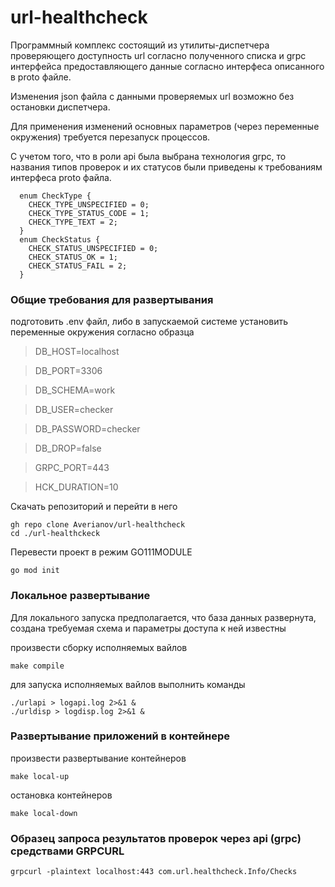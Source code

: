 # url-healthcheck

Программный комплекс состоящий из утилиты-диспетчера проверяющего доступность url согласно полученного списка и grpc интерфейса предоставляющего данные согласно интерфеса описанного в proto файле.

Изменения json файла с данными проверяемых url возможно без остановки диспетчера.

Для применения изменений основных параметров (через переменные окружения) требуется перезапуск процессов.

С учетом того, что в роли api была выбрана технология grpc, то названия типов проверок и их статусов были приведены к требованиям интерфеса proto файла.

```
  enum CheckType {
    CHECK_TYPE_UNSPECIFIED = 0;
    CHECK_TYPE_STATUS_CODE = 1;
    CHECK_TYPE_TEXT = 2;
  }
  enum CheckStatus {
    CHECK_STATUS_UNSPECIFIED = 0;
    CHECK_STATUS_OK = 1;
    CHECK_STATUS_FAIL = 2;
  }
```

### Общие требования для развертывания

подготовить .env файл, либо в запускаемой системе установить переменные окружения согласно образца

> DB_HOST=localhost

> DB_PORT=3306

> DB_SCHEMA=work

> DB_USER=checker

> DB_PASSWORD=checker

> DB_DROP=false

> GRPC_PORT=443

> HCK_DURATION=10

Скачать репозиторий и перейти в него
```
gh repo clone Averianov/url-healthcheck
cd ./url-healthckeck
```

Перевести проект в режим GO111MODULE
```
go mod init
```

### Локальное развертывание

Для локального запуска предполагается, что база данных развернута, создана требуемая схема и параметры доступа к ней известны

произвести сборку исполняемых вайлов
```
make compile
```
для запуска исполняемых вайлов выполнить команды
```
./urlapi > logapi.log 2>&1 &
./urldisp > logdisp.log 2>&1 &
```

### Развертывание приложений в контейнере

произвести развертывание контейнеров
```
make local-up
```
остановка контейнеров
```
make local-down
```

### Образец запроса результатов проверок через api (grpc) средствами GRPCURL

```
grpcurl -plaintext localhost:443 com.url.healthcheck.Info/Checks
```
